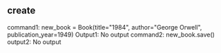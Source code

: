 ## create
command1: new_book = Book(title="1984", author="George Orwell", publication_year=1949)
Output1: No output
command2: new_book.save()
output2: No output